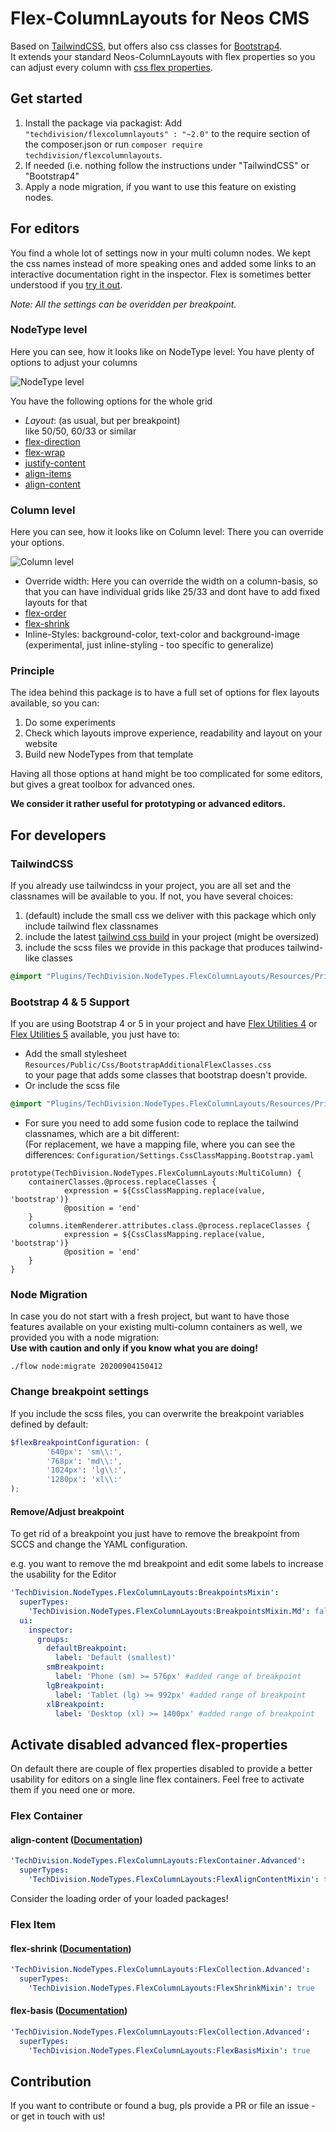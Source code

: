 # Flex-ColumnLayouts for Neos CMS
Based on [TailwindCSS](https://tailwindcss.com/), but offers also css classes for [Bootstrap4](https://getbootstrap.com/docs/4.4/utilities/flex/).  
It extends your standard Neos-ColumnLayouts with flex properties so you can adjust every column with [css flex properties](https://css-tricks.com/snippets/css/a-guide-to-flexbox/).

## Get started
1. Install the package via packagist: Add `"techdivision/flexcolumnlayouts" : "~2.0"` to the require section of the composer.json or run `composer require techdivision/flexcolumnlayouts`.
2. If needed (i.e. nothing follow the instructions under "TailwindCSS" or "Bootstrap4"
3. Apply a node migration, if you want to use this feature on existing nodes. 

## For editors
You find a whole lot of settings now in your multi column nodes. 
We kept the css names instead of more speaking ones and added some links to an interactive documentation right in the inspector.
Flex is sometimes better understood if you [try it out](https://yoksel.github.io/flex-cheatsheet/).  

*Note: All the settings can be overidden per breakpoint.*


### NodeType level
Here you can see, how it looks like on NodeType level: You have plenty of options to adjust your columns

![NodeType level](Documentation/assets/FlexColumnLayouts-NodeType.png "NodeType level")

You have the following options for the whole grid  
* _Layout_: (as usual, but per breakpoint)  
like 50/50, 60/33 or similar
* [flex-direction](https://yoksel.github.io/flex-cheatsheet/#section-flex-direction) 
* [flex-wrap](https://yoksel.github.io/flex-cheatsheet/#section-flex-wrap)
* [justify-content](https://yoksel.github.io/flex-cheatsheet/#section-justify-content)
* [align-items](https://yoksel.github.io/flex-cheatsheet/#section-align-items-self)
* [align-content](https://yoksel.github.io/flex-cheatsheet/#section-align-content)

### Column level 

Here you can see, how it looks like on Column level: There you can override your options.

![Column level](Documentation/assets/FlexColumnLayouts-Column.png "Column level")


* Override width: Here you can override the width on a column-basis, so that you can have individual grids like 25/33 and dont have to add fixed layouts for that
* [flex-order](https://yoksel.github.io/flex-cheatsheet/#section-order)
* [flex-shrink](https://yoksel.github.io/flex-cheatsheet/#section-flex-shrink)
* Inline-Styles: background-color, text-color and background-image (experimental, just inline-styling - too specific to generalize)

### Principle
The idea behind this package is to have a full set of options for flex layouts available, so you can:
1. Do some experiments
2. Check which layouts improve experience, readability and layout on your website
3. Build new NodeTypes from that template

Having all those options at hand might be too complicated for some editors, but gives a great toolbox for advanced ones.

**We consider it rather useful for prototyping or advanced editors.**


## For developers

### TailwindCSS
If you already use tailwindcss in your project, you are all set and the classnames will be available to you.
If not, you have several choices:
1. (default) include the small css we deliver with this package which only include tailwind flex classnames 
2. include the latest [tailwind css build](https://tailwindcss.com/docs/installation) in your project (might be oversized)
3. include the scss files we provide in this package that produces tailwind-like classes
```scss
@import "Plugins/TechDivision.NodeTypes.FlexColumnLayouts/Resources/Private/Scss/TailwindFlexClasses";
```

### Bootstrap 4 & 5 Support
If you are using Bootstrap 4 or 5 in your project and have  [Flex Utilities 4](https://getbootstrap.com/docs/4.4/utilities/flex/)  or [Flex Utilities 5](https://getbootstrap.com/docs/5.0/utilities/flex/) available, you just have to:
* Add the small stylesheet 
`Resources/Public/Css/BootstrapAdditionalFlexClasses.css`  
to your page that adds some classes that bootstrap doesn't provide.
* Or include the scss file
```scss
@import "Plugins/TechDivision.NodeTypes.FlexColumnLayouts/Resources/Private/Scss/BootstrapAdditionalFlexClasses";
```
* For sure you need to add some fusion code to replace the tailwind classnames, which are a bit different:  
(For replacement, we have a mapping file, where you can see the differences: `Configuration/Settings.CssClassMapping.Bootstrap.yaml` 
```
prototype(TechDivision.NodeTypes.FlexColumnLayouts:MultiColumn) {
    containerClasses.@process.replaceClasses {
            expression = ${CssClassMapping.replace(value, 'bootstrap')}
            @position = 'end'
    }
    columns.itemRenderer.attributes.class.@process.replaceClasses {
            expression = ${CssClassMapping.replace(value, 'bootstrap')}
            @position = 'end'
    }
}
```

### Node Migration
In case you do not start with a fresh project, but want to have those features available on your existing multi-column containers as well, we provided you with a node migration:  
**Use with caution and only if you know what you are doing!**

```shell
./flow node:migrate 20200904150412
```

### Change breakpoint settings

If you include the scss files, you can overwrite the breakpoint variables defined by default:

```scss
$flexBreakpointConfiguration: (
        '640px': 'sm\\:',
        '768px': 'md\\:',
        '1024px': 'lg\\:',
        '1280px': 'xl\\:'
);
```

#### Remove/Adjust breakpoint 

To get rid of a breakpoint you just have to remove the breakpoint from SCCS and change the YAML configuration.

e.g. you want to remove the md breakpoint and edit some labels to increase the usability for the Editor
```yaml
'TechDivision.NodeTypes.FlexColumnLayouts:BreakpointsMixin':
  superTypes:
    'TechDivision.NodeTypes.FlexColumnLayouts:BreakpointsMixin.Md': false #disable mdBreakpoint
  ui:
    inspector:
      groups:
        defaultBreakpoint:
          label: 'Default (smallest)'
        smBreakpoint:
          label: 'Phone (sm) >= 576px' #added range of breakpoint
        lgBreakpoint:
          label: 'Tablet (lg) >= 992px' #added range of breakpoint
        xlBreakpoint:
          label: 'Desktop (xl) >= 1400px' #added range of breakpoint
```

## Activate disabled advanced flex-properties

On default there are couple of flex properties disabled to provide a better usability for editors on a single line flex containers. 
Feel free to activate them if you need one or more.

### Flex Container
#### align-content ([Documentation](https://yoksel.github.io/flex-cheatsheet/#section-align-content))

```yaml
'TechDivision.NodeTypes.FlexColumnLayouts:FlexContainer.Advanced':
  superTypes:
    'TechDivision.NodeTypes.FlexColumnLayouts:FlexAlignContentMixin': true
```

Consider the loading order of your loaded packages! 




### Flex Item
#### flex-shrink ([Documentation](https://yoksel.github.io/flex-cheatsheet/#section-flex-shrink))

```yaml
'TechDivision.NodeTypes.FlexColumnLayouts:FlexCollection.Advanced':
  superTypes:
    'TechDivision.NodeTypes.FlexColumnLayouts:FlexShrinkMixin': true
```
#### flex-basis ([Documentation](https://yoksel.github.io/flex-cheatsheet/#section-flex-basis))

```yaml
'TechDivision.NodeTypes.FlexColumnLayouts:FlexCollection.Advanced':
  superTypes:
    'TechDivision.NodeTypes.FlexColumnLayouts:FlexBasisMixin': true
```

## Contribution
If you want to contribute or found a bug, pls provide a PR or file an issue - or get in touch with us!
 
